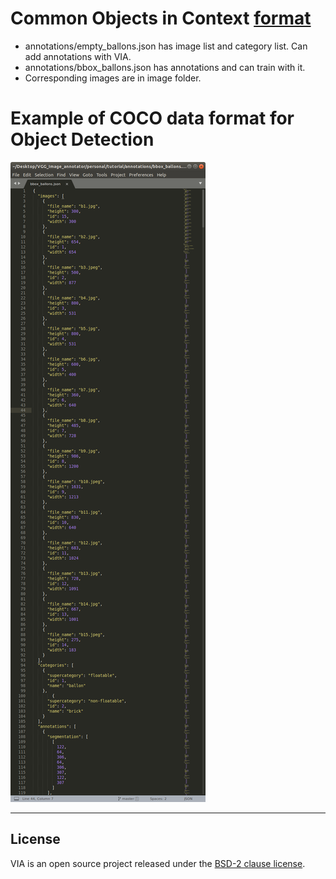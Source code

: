 
# Common Objects in Context [format](http://cocodataset.org/#format-data)

* annotations/empty_ballons.json has image list and category list. Can add annotations with VIA.
* annotations/bbox_ballons.json has annotations and can train with it.
* Corresponding images are in image folder.



# Example of COCO data format for Object Detection


![load](coco_data_format.png)
___



## License
VIA is an open source project released under the
[BSD-2 clause license](https://gitlab.com/vgg/via/blob/master/LICENSE).
